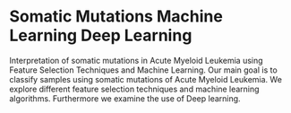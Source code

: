 # Somatic Mutations Machine Learning Deep Learning
Interpretation of somatic mutations in Acute Myeloid Leukemia using Feature Selection Techniques and Machine Learning.
Our main goal is to classify samples using somatic mutations of Acute Myeloid Leukemia. We explore different feature selection techniques and machine learning algorithms. Furthermore we examine the use of Deep learning. 
